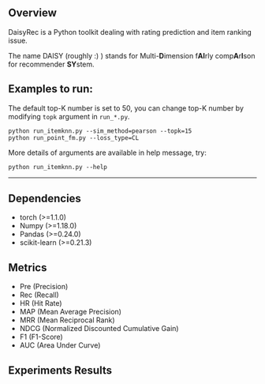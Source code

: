 ## Overview

DaisyRec is a Python toolkit dealing with rating prediction and item ranking issue.

The name DAISY (roughly :) ) stands for Multi-**D**imension f**AI**rly comp**A**r**I**son for recommender **SY**stem.

## Examples to run:

The default top-K number is set to 50, you can change top-K number by modifying `topk` argument in `run_*.py`.

```
python run_itemknn.py --sim_method=pearson --topk=15
python run_point_fm.py --loss_type=CL
```

More details of arguments are available in help message, try:

```
python run_itemknn.py --help
```

---

## Dependencies

- torch (>=1.1.0)
- Numpy (>=1.18.0)
- Pandas (>=0.24.0)
- scikit-learn (>=0.21.3)

## Metrics

- Pre (Precision)
- Rec (Recall)
- HR (Hit Rate)
- MAP (Mean Average Precision)
- MRR (Mean Reciprocal Rank)
- NDCG (Normalized Discounted Cumulative Gain)
- F1 (F1-Score)
- AUC (Area Under Curve)

## Experiments Results

